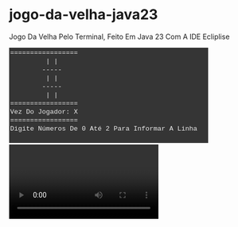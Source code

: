 # jogo-da-velha-java23

<p>
  Jogo Da Velha Pelo Terminal, Feito Em Java 23 Com A IDE Ecliplise
</p>

<img src="JogoDaVelha/assets/imgs/Screenshot from 2025-03-28 09-56-21.png"/>
<br>

<video>
  <source src="JogoDaVelha/assets/videos/Screencast from 2025-03-28 11-24-45.webm" type="video/webm">
</video>
